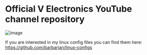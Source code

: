 # Official V Electronics YouTube channel repository
![image](https://github.com/barbarjan/V-Electronics/assets/76540587/5b2370c5-3790-461b-9ff5-b486bfe2c491)

If you are interested in my linux config files you can find them here: https://github.com/barbarjan/linux-configs
